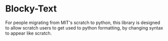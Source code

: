 # Blocky-Text
For people migrating from MIT's scratch to python, this library is designed to allow scratch users to get used to python formatting, by changing syntax to appear like scratch.
